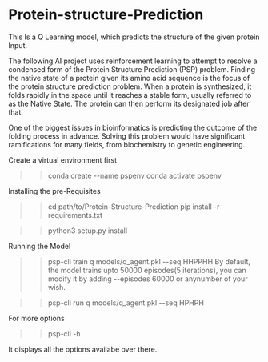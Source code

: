 # Protein-structure-Prediction
This Is a Q Learning model, which predicts the structure of the given protein Input.


The following AI project uses reinforcement learning to attempt to resolve a condensed form of the Protein Structure Prediction (PSP) problem. Finding the native state of a protein given its amino acid sequence is the focus of the protein structure prediction problem. When a protein is synthesized, it folds rapidly in the space until it reaches a stable form, usually referred to as the Native State. The protein can then perform its designated job after that. 

One of the biggest issues in bioinformatics is predicting the outcome of the folding process in advance. Solving this problem would have significant ramifications for many fields, from biochemistry to genetic engineering.



Create a virtual environment first

>> conda create --name pspenv
>> conda activate pspenv

Installing the pre-Requisites
>> cd path/to/Protein-Structure-Prediction
>> pip install -r requirements.txt

>>python3 setup.py install

Running the Model

>> psp-cli train q models/q_agent.pkl --seq HHPPHH
By default, the model trains upto 50000 episodes(5 iterations), you can modify it by adding --episodes 60000 or anynumber of your wish.

>> psp-cli run q models/q_agent.pkl --seq HPHPH


For more options

>>psp-cli -h


It displays all the options availabe over there.
